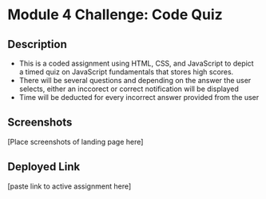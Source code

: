 # Module 4 Challenge: Code Quiz


## Description
* This is a coded assignment using HTML, CSS, and JavaScript to depict a timed quiz on JavaScript fundamentals that stores high scores.
* There will be several questions and depending on the answer the user selects, either an inccorect or correct notification will be displayed
* Time will be deducted for every incorrect answer provided from the user

## Screenshots

[Place screenshots of landing page here]

## Deployed Link

[paste link to active assignment here]
